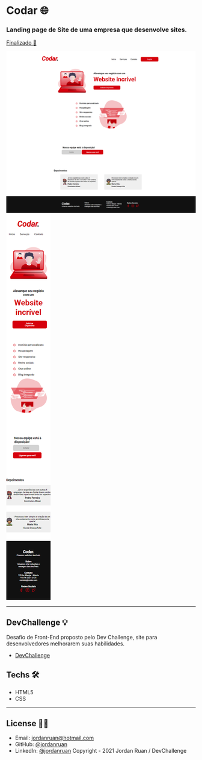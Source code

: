 # Codar 🌐
  ### Landing page de Site de uma empresa que desenvolve sites. 
  <a href="https://jordanruan.github.io/Codar/">Finalizado 🚀</a>

![banner](https://github.com/jordanruan/Codar/blob/master/assets/modelo-desktop.png?raw=true)
![banner](https://github.com/jordanruan/Codar/blob/master/assets/modelo-mobile.png?raw=true)


---
## DevChallenge 💡
Desafio de Front-End proposto pelo Dev Challenge, site para desenvolvedores melhorarem suas habilidades.
- <a href="https://devchallenge.com.br/challenges/5ec9a7fc10e94a38493d3910/details">DevChallenge</a>

## Techs 🛠
- HTML5
- CSS

---

## License 👨‍💻
- Email: jordanruan@hotmail.com 
- GitHub: [@jordanruan](https://github.com/jordanruan)
- LinkedIn: [@jordanruan](https://linkedin.com/in/jordanruan)
Copyright - 2021 Jordan Ruan / DevChallenge
